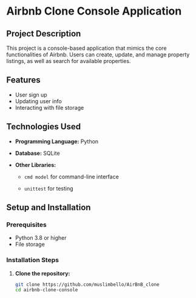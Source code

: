 # Airbnb Clone Console Application

## Project Description

This project is a console-based application that mimics the core functionalities of Airbnb. Users can create, update, and manage property listings, as well as search for available properties.

## Features

- User sign up
- Updating user info
- Interacting with file storage

## Technologies Used

- **Programming Language:** Python
- **Database:** SQLite
- **Other Libraries:**

  - `cmd model` for command-line interface

  - `unittest` for testing

## Setup and Installation

### Prerequisites

- Python 3.8 or higher
- File storage

### Installation Steps

1. **Clone the repository:**
   ```sh
   git clone https://github.com/muslimbello/AirBnB_clone
   cd airbnb-clone-console
   ```
